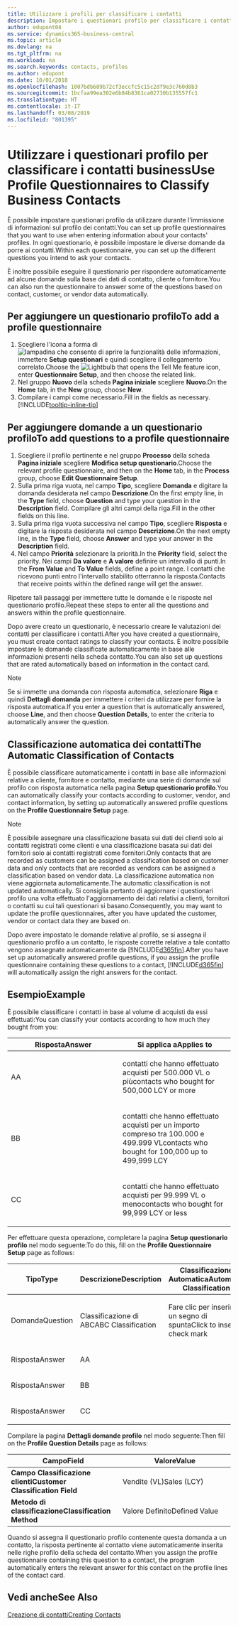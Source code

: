 ```yaml
---
title: Utilizzare i profili per classificare i contatti
description: Impostare i questionari profilo per classificare i contatti business
author: edupont04
ms.service: dynamics365-business-central
ms.topic: article
ms.devlang: na
ms.tgt_pltfrm: na
ms.workload: na
ms.search.keywords: contacts, profiles
ms.author: edupont
ms.date: 10/01/2018
ms.openlocfilehash: 1007bdb689b72cf3eccfc5c15c2df9e3c760d8b3
ms.sourcegitcommit: 1bcfaa99ea302e6b84b8361ca02730b135557fc1
ms.translationtype: HT
ms.contentlocale: it-IT
ms.lasthandoff: 03/08/2019
ms.locfileid: "801395"
---
```

# <a name="use-profile-questionnaires-to-classify-business-contacts"></a><span data-ttu-id="02085-103">Utilizzare i questionari profilo per classificare i contatti business</span><span class="sxs-lookup"><span data-stu-id="02085-103">Use Profile Questionnaires to Classify Business Contacts</span></span>
<span data-ttu-id="02085-104">È possibile impostare questionari profilo da utilizzare durante l'immissione di informazioni sul profilo dei contatti.</span><span class="sxs-lookup"><span data-stu-id="02085-104">You can set up profile questionnaires that you want to use when entering information about your contacts' profiles.</span></span> <span data-ttu-id="02085-105">In ogni questionario, è possibile impostare le diverse domande da porre ai contatti.</span><span class="sxs-lookup"><span data-stu-id="02085-105">Within each questionnaire, you can set up the different questions you intend to ask your contacts.</span></span>  

<span data-ttu-id="02085-106">È inoltre possibile eseguire il questionario per rispondere automaticamente ad alcune domande sulla base dei dati di contatto, cliente o fornitore.</span><span class="sxs-lookup"><span data-stu-id="02085-106">You can also run the questionnaire to answer some of the questions based on contact, customer, or vendor data automatically.</span></span>  

## <a name="to-add-a-profile-questionnaire"></a><span data-ttu-id="02085-107">Per aggiungere un questionario profilo</span><span class="sxs-lookup"><span data-stu-id="02085-107">To add a profile questionnaire</span></span>
1.  <span data-ttu-id="02085-108">Scegliere l'icona a forma di ![lampadina che consente di aprire la funzionalità delle informazioni](media/ui-search/search_small.png "Informazioni sull'operazione che si desidera eseguire"), immettere **Setup questionari** e quindi scegliere il collegamento correlato.</span><span class="sxs-lookup"><span data-stu-id="02085-108">Choose the ![Lightbulb that opens the Tell Me feature](media/ui-search/search_small.png "Tell me what you want to do") icon, enter **Questionnaire Setup**, and then choose the related link.</span></span>  
2.  <span data-ttu-id="02085-109">Nel gruppo **Nuovo** della scheda **Pagina iniziale** scegliere **Nuovo**.</span><span class="sxs-lookup"><span data-stu-id="02085-109">On the **Home** tab, in the **New** group, choose **New**.</span></span>  
3.  <span data-ttu-id="02085-110">Compilare i campi come necessario.</span><span class="sxs-lookup"><span data-stu-id="02085-110">Fill in the fields as necessary.</span></span> [!INCLUDE[tooltip-inline-tip](includes/tooltip-inline-tip_md.md)]  

## <a name="to-add-questions-to-a-profile-questionnaire"></a><span data-ttu-id="02085-111">Per aggiungere domande a un questionario profilo</span><span class="sxs-lookup"><span data-stu-id="02085-111">To add questions to a profile questionnaire</span></span>
1.  <span data-ttu-id="02085-112">Scegliere il profilo pertinente e nel gruppo **Processo** della scheda **Pagina iniziale** scegliere **Modifica setup questionario**.</span><span class="sxs-lookup"><span data-stu-id="02085-112">Choose the relevant profile questionnaire, and then on the **Home** tab, in the **Process** group, choose **Edit Questionnaire Setup**.</span></span>  
2.  <span data-ttu-id="02085-113">Sulla prima riga vuota, nel campo **Tipo**, scegliere **Domanda** e digitare la domanda desiderata nel campo **Descrizione**.</span><span class="sxs-lookup"><span data-stu-id="02085-113">On the first empty line, in the **Type** field, choose **Question** and type your question in the **Description** field.</span></span> <span data-ttu-id="02085-114">Compilare gli altri campi della riga.</span><span class="sxs-lookup"><span data-stu-id="02085-114">Fill in the other fields on this line.</span></span>  
3.  <span data-ttu-id="02085-115">Sulla prima riga vuota successiva nel campo **Tipo**, scegliere **Risposta** e digitare la risposta desiderata nel campo **Descrizione**.</span><span class="sxs-lookup"><span data-stu-id="02085-115">On the next empty line, in the **Type** field, choose **Answer** and type your answer in the **Description** field.</span></span>  
4.  <span data-ttu-id="02085-116">Nel campo **Priorità** selezionare la priorità.</span><span class="sxs-lookup"><span data-stu-id="02085-116">In the **Priority** field, select the priority.</span></span> <span data-ttu-id="02085-117">Nei campi **Da valore** e **A valore** definire un intervallo di punti.</span><span class="sxs-lookup"><span data-stu-id="02085-117">In the **From Value** and **To Value** fields, define a point range.</span></span> <span data-ttu-id="02085-118">I contatti che ricevono punti entro l'intervallo stabilito otterranno la risposta.</span><span class="sxs-lookup"><span data-stu-id="02085-118">Contacts that receive points within the defined range will get the answer.</span></span>  

<span data-ttu-id="02085-119">Ripetere tali passaggi per immettere tutte le domande e le risposte nel questionario profilo.</span><span class="sxs-lookup"><span data-stu-id="02085-119">Repeat these steps to enter all the questions and answers within the profile questionnaire.</span></span>

<span data-ttu-id="02085-120">Dopo avere creato un questionario, è necessario creare le valutazioni dei contatti per classificare i contatti.</span><span class="sxs-lookup"><span data-stu-id="02085-120">After you have created a questionnaire, you must create contact ratings to classify your contacts.</span></span> <span data-ttu-id="02085-121">È inoltre possibile impostare le domande classificate automaticamente in base alle informazioni presenti nella scheda contatto.</span><span class="sxs-lookup"><span data-stu-id="02085-121">You can also set up questions that are rated automatically based on information in the contact card.</span></span>  

> [!NOTE]
> <span data-ttu-id="02085-122">Se si immette una domanda con risposta automatica, selezionare <STRONG>Riga</STRONG> e quindi <STRONG>Dettagli domanda</STRONG> per immettere i criteri da utilizzare per fornire la risposta automatica.</span><span class="sxs-lookup"><span data-stu-id="02085-122">If you enter a question that is automatically answered, choose <STRONG>Line</STRONG>, and then choose <STRONG>Question Details</STRONG>, to enter the criteria to automatically answer the question.</span></span>

## <a name="the-automatic-classification-of-contacts"></a><span data-ttu-id="02085-123">Classificazione automatica dei contatti</span><span class="sxs-lookup"><span data-stu-id="02085-123">The Automatic Classification of Contacts</span></span>
<span data-ttu-id="02085-124">È possibile classificare automaticamente i contatti in base alle informazioni relative a cliente, fornitore e contatto, mediante una serie di domande sul profilo con risposta automatica nella pagina **Setup questionario profilo**.</span><span class="sxs-lookup"><span data-stu-id="02085-124">You can automatically classify your contacts according to customer, vendor, and contact information, by setting up automatically answered profile questions on the **Profile Questionnaire Setup** page.</span></span>  

> [!NOTE]
> <span data-ttu-id="02085-125">È possibile assegnare una classificazione basata sui dati dei clienti solo ai contatti registrati come clienti e una classificazione basata sui dati dei fornitori solo ai contatti registrati come fornitori.</span><span class="sxs-lookup"><span data-stu-id="02085-125">Only contacts that are recorded as customers can be assigned a classification based on customer data and only contacts that are recorded as vendors can be assigned a classification based on vendor data.</span></span> <span data-ttu-id="02085-126">La classificazione automatica non viene aggiornata automaticamente.</span><span class="sxs-lookup"><span data-stu-id="02085-126">The automatic classification is not updated automatically.</span></span> <span data-ttu-id="02085-127">Si consiglia pertanto di aggiornare i questionari profilo una volta effettuato l'aggiornamento dei dati relativi a clienti, fornitori o contatti su cui tali questionari si basano.</span><span class="sxs-lookup"><span data-stu-id="02085-127">Consequently, you may want to update the profile questionnaires, after you have updated the customer, vendor or contact data they are based on.</span></span>  

<span data-ttu-id="02085-128">Dopo avere impostato le domande relative al profilo, se si assegna il questionario profilo a un contatto, le risposte corrette relative a tale contatto vengono assegnate automaticamente da [!INCLUDE[d365fin](includes/d365fin_md.md)].</span><span class="sxs-lookup"><span data-stu-id="02085-128">After you have set up automatically answered profile questions, if you assign the profile questionnaire containing these questions to a contact, [!INCLUDE[d365fin](includes/d365fin_md.md)] will automatically assign the right answers for the contact.</span></span>  

## <a name="example"></a><span data-ttu-id="02085-129">Esempio</span><span class="sxs-lookup"><span data-stu-id="02085-129">Example</span></span>
<span data-ttu-id="02085-130">È possibile classificare i contatti in base al volume di acquisti da essi effettuati:</span><span class="sxs-lookup"><span data-stu-id="02085-130">You can classify your contacts according to how much they bought from you:</span></span>

<table>
<colgroup>
<col style="width: 50%" />
<col style="width: 50%" />
</colgroup>
<thead>
<tr class="header">
<th><span data-ttu-id="02085-131"><strong>Risposta</strong></span><span class="sxs-lookup"><span data-stu-id="02085-131"><strong>Answer</strong></span></span></th>
<th><span data-ttu-id="02085-132"><strong>Si applica a</strong></span><span class="sxs-lookup"><span data-stu-id="02085-132"><strong>Applies to</strong></span></span></th>
</tr>
</thead>
<tbody>
<tr class="odd">
<td><p><span data-ttu-id="02085-133">A</span><span class="sxs-lookup"><span data-stu-id="02085-133">A</span></span></p></td>
<td><p><span data-ttu-id="02085-134">contatti che hanno effettuato acquisti per 500.000 VL o più</span><span class="sxs-lookup"><span data-stu-id="02085-134">contacts who bought for 500,000 LCY or more</span></span></p></td>
</tr>
<tr class="even">
<td><p><span data-ttu-id="02085-135">B</span><span class="sxs-lookup"><span data-stu-id="02085-135">B</span></span></p></td>
<td><p><span data-ttu-id="02085-136">contatti che hanno effettuato acquisti per un importo compreso tra 100.000 e 499.999 VL</span><span class="sxs-lookup"><span data-stu-id="02085-136">contacts who bought for 100,000 up to 499,999 LCY</span></span></p></td>
</tr>
<tr class="odd">
<td><p><span data-ttu-id="02085-137">C</span><span class="sxs-lookup"><span data-stu-id="02085-137">C</span></span></p></td>
<td><p><span data-ttu-id="02085-138">contatti che hanno effettuato acquisti per 99.999 VL o meno</span><span class="sxs-lookup"><span data-stu-id="02085-138">contacts who bought for 99,999 LCY or less</span></span></p></td>
</tr>
</tbody>
</table>

<span data-ttu-id="02085-139">Per effettuare questa operazione, completare la pagina **Setup questionario profilo** nel modo seguente:</span><span class="sxs-lookup"><span data-stu-id="02085-139">To do this, fill on the **Profile Questionnaire Setup** page as follows:</span></span>


<table>
<colgroup>
<col style="width: 20%" />
<col style="width: 20%" />
<col style="width: 20%" />
<col style="width: 20%" />
<col style="width: 20%" />
</colgroup>
<thead>
<tr class="header">
<th><span data-ttu-id="02085-140"><strong>Tipo</strong></span><span class="sxs-lookup"><span data-stu-id="02085-140"><strong>Type</strong></span></span></th>
<th><span data-ttu-id="02085-141"><strong>Descrizione</strong></span><span class="sxs-lookup"><span data-stu-id="02085-141"><strong>Description</strong></span></span></th>
<th><span data-ttu-id="02085-142"><strong>Classificazione Automatica</strong></span><span class="sxs-lookup"><span data-stu-id="02085-142"><strong>Automatic Classification</strong></span></span></th>
<th><span data-ttu-id="02085-143"><strong>Da Valore</strong></span><span class="sxs-lookup"><span data-stu-id="02085-143"><strong>From Value</strong></span></span></th>
<th><span data-ttu-id="02085-144"><strong>A Valore</strong></span><span class="sxs-lookup"><span data-stu-id="02085-144"><strong>To Value</strong></span></span></th>
</tr>
</thead>
<tbody>
<tr class="odd">
<td><p><span data-ttu-id="02085-145">Domanda</span><span class="sxs-lookup"><span data-stu-id="02085-145">Question</span></span></p></td>
<td><p><span data-ttu-id="02085-146">Classificazione di ABC</span><span class="sxs-lookup"><span data-stu-id="02085-146">ABC Classification</span></span></p></td>
<td><p><span data-ttu-id="02085-147">Fare clic per inserire un segno di spunta</span><span class="sxs-lookup"><span data-stu-id="02085-147">Click to insert a check mark</span></span></p></td>
<td><p> </p></td>
<td><p> </p></td>
</tr>
<tr class="even">
<td><p><span data-ttu-id="02085-148">Risposta</span><span class="sxs-lookup"><span data-stu-id="02085-148">Answer</span></span></p></td>
<td><p><span data-ttu-id="02085-149">A</span><span class="sxs-lookup"><span data-stu-id="02085-149">A</span></span></p></td>
<td><p> </p></td>
<td><p><span data-ttu-id="02085-150">500.000</span><span class="sxs-lookup"><span data-stu-id="02085-150">500,000</span></span></p></td>
<td><p> </p></td>
</tr>
<tr class="odd">
<td><p><span data-ttu-id="02085-151">Risposta</span><span class="sxs-lookup"><span data-stu-id="02085-151">Answer</span></span></p></td>
<td><p><span data-ttu-id="02085-152">B</span><span class="sxs-lookup"><span data-stu-id="02085-152">B</span></span></p></td>
<td><p> </p></td>
<td><p><span data-ttu-id="02085-153">100,000</span><span class="sxs-lookup"><span data-stu-id="02085-153">100,000</span></span></p></td>
<td><p><span data-ttu-id="02085-154">499,999</span><span class="sxs-lookup"><span data-stu-id="02085-154">499,999</span></span></p></td>
</tr>
<tr class="even">
<td><p><span data-ttu-id="02085-155">Risposta</span><span class="sxs-lookup"><span data-stu-id="02085-155">Answer</span></span></p></td>
<td><p><span data-ttu-id="02085-156">C</span><span class="sxs-lookup"><span data-stu-id="02085-156">C</span></span></p></td>
<td><p> </p></td>
<td><p> </p></td>
<td><p><span data-ttu-id="02085-157">99,999</span><span class="sxs-lookup"><span data-stu-id="02085-157">99,999</span></span></p></td>
</tr>
</tbody>
</table>

<span data-ttu-id="02085-158">Compilare la pagina **Dettagli domande profilo** nel modo seguente:</span><span class="sxs-lookup"><span data-stu-id="02085-158">Then fill on the **Profile Question Details** page as follows:</span></span>
<table>
<colgroup>
<col style="width: 50%" />
<col style="width: 50%" />
</colgroup>
<thead>
<tr class="header">
<th><span data-ttu-id="02085-159"><strong>Campo</strong></span><span class="sxs-lookup"><span data-stu-id="02085-159"><strong>Field</strong></span></span></th>
<th><span data-ttu-id="02085-160"><strong>Valore</strong></span><span class="sxs-lookup"><span data-stu-id="02085-160"><strong>Value</strong></span></span></th>
</tr>
</thead>
<tbody>
<tr>
<td><span data-ttu-id="02085-161"><strong>Campo Classificazione clienti</strong></span><span class="sxs-lookup"><span data-stu-id="02085-161"><strong>Customer Classification Field</strong></span></span></td>
<td><span data-ttu-id="02085-162"><emphasis>Vendite (VL)</emphasis></span><span class="sxs-lookup"><span data-stu-id="02085-162"><emphasis>Sales (LCY)</emphasis></span></span></td>
</tr>
<tr>
<td><span data-ttu-id="02085-163"><strong>Metodo di classificazione</strong></span><span class="sxs-lookup"><span data-stu-id="02085-163"><strong>Classification Method</strong></span></span></td>
<td><span data-ttu-id="02085-164"><emphasis>Valore Definito</emphasis></span><span class="sxs-lookup"><span data-stu-id="02085-164"><emphasis>Defined Value</emphasis></span></span></td>
</tr>
</tbody>
</table>

<span data-ttu-id="02085-165">Quando si assegna il questionario profilo contenente questa domanda a un contatto, la risposta pertinente al contatto viene automaticamente inserita nelle righe profilo della scheda del contatto.</span><span class="sxs-lookup"><span data-stu-id="02085-165">When you assign the profile questionnaire containing this question to a contact, the program automatically enters the relevant answer for this contact on the profile lines of the contact card.</span></span>

## <a name="see-also"></a><span data-ttu-id="02085-166">Vedi anche</span><span class="sxs-lookup"><span data-stu-id="02085-166">See Also</span></span>
[<span data-ttu-id="02085-167">Creazione di contatti</span><span class="sxs-lookup"><span data-stu-id="02085-167">Creating Contacts</span></span>](marketing-create-contact-companies.md)  
